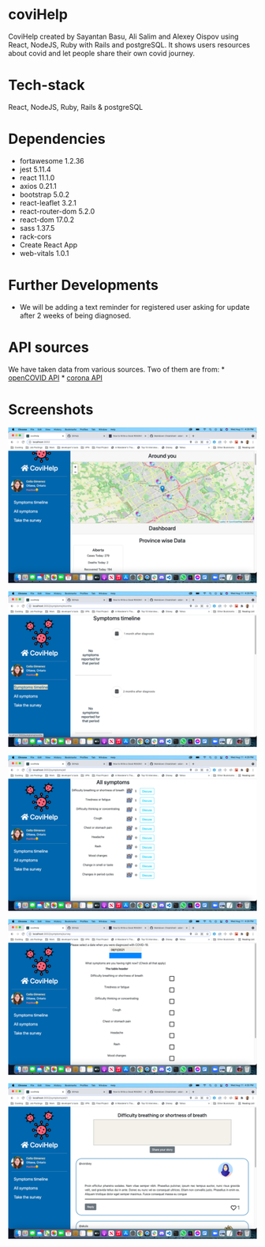 # coviHelp

  CoviHelp created by Sayantan Basu, Ali Salim and Alexey Oispov using React, NodeJS, Ruby with Rails and postgreSQL. It shows users resources about covid and let people share their own covid journey.

# Tech-stack

  React, NodeJS, Ruby, Rails & postgreSQL

# Dependencies

  * fortawesome 1.2.36
  * jest 5.11.4
  * react 11.1.0
  * axios 0.21.1
  * bootstrap 5.0.2   
  * react-leaflet 3.2.1
  * react-router-dom 5.2.0
  * react-dom 17.0.2  
  * sass 1.37.5 
  * rack-cors 
  * Create React App
  * web-vitals 1.0.1

# Further Developments

  * We will be adding a text reminder for registered user asking for update after 2 weeks of being diagnosed.

# API sources
  We have taken data from various sources. Two of them are from:
    * [openCOVID API](https://api.opencovid.ca)
    * [corona API](https://corona-api.com)

# Screenshots

  ![Home Page](https://github.com/Sbasu2512/coviHelp/blob/main/shots/Screen%20Shot%202021-08-11%20at%204.29.08%20PM.png)

  ![Symptoms Time Line](https://github.com/Sbasu2512/coviHelp/blob/main/shots/Screen%20Shot%202021-08-11%20at%204.29.40%20PM.png)

  ![All symptoms reported so far](https://github.com/Sbasu2512/coviHelp/blob/main/shots/Screen%20Shot%202021-08-11%20at%204.29.48%20PM.png)

  ![Survey Page](https://github.com/Sbasu2512/coviHelp/blob/main/shots/Screen%20Shot%202021-08-11%20at%204.29.56%20PM.png)

  ![Social Network](https://github.com/Sbasu2512/coviHelp/blob/main/shots/Screen%20Shot%202021-08-11%20at%204.30.22%20PM.png)





